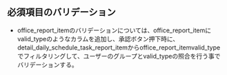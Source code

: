 ## 必須項目のバリデーション
- office_report_itemのバリデーションについては、office_report_itemにvalid_typeのようなカラムを追加し、承認ボタン押下時に、detail_daily_schedule_task_report_itemからoffice_report_itemvalid_typeでフィルタリングして、ユーザーのグループとvalid_typeの照合を行う事でバリデーションする。